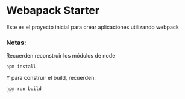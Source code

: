 # Webapack Starter

Este es el proyecto inicial para crear aplicaciones utilizando webpack

### Notas:
Recuerden reconstruir los módulos de node
````
npm install
````

Y para construir el build, recuerden:
````
npm run build
```

